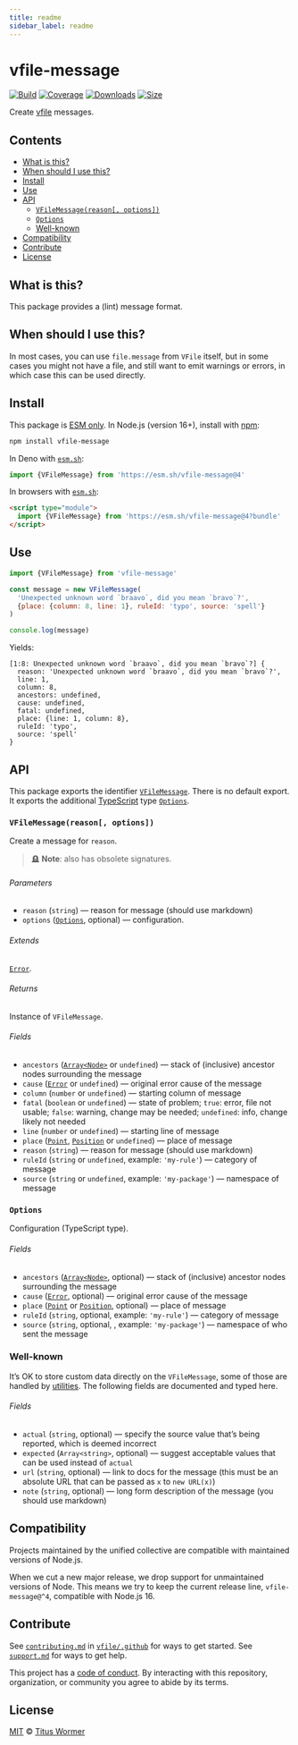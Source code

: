 ```yaml
---
title: readme
sidebar_label: readme
---
```

# vfile-message

[![Build][badge-build-image]][badge-build-url]
[![Coverage][badge-coverage-image]][badge-coverage-url]
[![Downloads][badge-downloads-image]][badge-downloads-url]
[![Size][badge-size-image]][badge-size-url]

Create [vfile][github-vfile] messages.

## Contents

* [What is this?](#what-is-this)
* [When should I use this?](#when-should-i-use-this)
* [Install](#install)
* [Use](#use)
* [API](#api)
  * [`VFileMessage(reason[, options])`](#vfilemessagereason-options)
  * [`Options`](#options)
  * [Well-known](#well-known)
* [Compatibility](#compatibility)
* [Contribute](#contribute)
* [License](#license)

## What is this?

This package provides a (lint) message format.

## When should I use this?

In most cases,
you can use `file.message` from `VFile` itself,
but in some cases you might not have a file,
and still want to emit warnings or errors,
in which case this can be used directly.

## Install

This package is [ESM only][github-gist-esm].
In Node.js (version 16+),
install with [npm][npmjs-install]:

```sh
npm install vfile-message
```

In Deno with [`esm.sh`][esmsh]:

```js
import {VFileMessage} from 'https://esm.sh/vfile-message@4'
```

In browsers with [`esm.sh`][esmsh]:

```html
<script type="module">
  import {VFileMessage} from 'https://esm.sh/vfile-message@4?bundle'
</script>
```

## Use

```js
import {VFileMessage} from 'vfile-message'

const message = new VFileMessage(
  'Unexpected unknown word `braavo`, did you mean `bravo`?',
  {place: {column: 8, line: 1}, ruleId: 'typo', source: 'spell'}
)

console.log(message)
```

Yields:

```text
[1:8: Unexpected unknown word `braavo`, did you mean `bravo`?] {
  reason: 'Unexpected unknown word `braavo`, did you mean `bravo`?',
  line: 1,
  column: 8,
  ancestors: undefined,
  cause: undefined,
  fatal: undefined,
  place: {line: 1, column: 8},
  ruleId: 'typo',
  source: 'spell'
}
```

## API

This package exports the identifier [`VFileMessage`][api-vfile-message].
There is no default export.
It exports the additional [TypeScript][] type [`Options`][api-options].

### `VFileMessage(reason[, options])`

Create a message for `reason`.

> 🪦 **Note**: also has obsolete signatures.

###### Parameters

* `reason` (`string`)
  — reason for message (should use markdown)
* `options` ([`Options`][api-options], optional)
  — configuration.

###### Extends

[`Error`][developer-mozilla-error].

###### Returns

Instance of `VFileMessage`.

###### Fields

* `ancestors` ([`Array<Node>`][github-unist-node] or `undefined`)
  — stack of (inclusive) ancestor nodes surrounding the message
* `cause` ([`Error`][developer-mozilla-error] or `undefined`)
  — original error cause of the message
* `column` (`number` or `undefined`)
  — starting column of message
* `fatal` (`boolean` or `undefined`)
  — state of problem; `true`: error, file not usable; `false`: warning,
  change may be needed; `undefined`: info, change likely not needed
* `line` (`number` or `undefined`)
  — starting line of message
* `place` ([`Point`][github-unist-point], [`Position`][github-unist-position]
  or `undefined`)
  — place of message
* `reason` (`string`)
  — reason for message (should use markdown)
* `ruleId` (`string` or `undefined`, example: `'my-rule'`)
  — category of message
* `source` (`string` or `undefined`, example: `'my-package'`)
  — namespace of message

### `Options`

Configuration (TypeScript type).

###### Fields

* `ancestors` ([`Array<Node>`][github-unist-node], optional)
  — stack of (inclusive) ancestor nodes surrounding the message
* `cause` ([`Error`][developer-mozilla-error], optional)
  — original error cause of the message
* `place` ([`Point`][github-unist-point] or [`Position`][github-unist-position],
  optional)
  — place of message
* `ruleId` (`string`, optional, example: `'my-rule'`)
  — category of message
* `source` (`string`, optional, , example: `'my-package'`)
  — namespace of who sent the message

### Well-known

It’s OK to store custom data directly on the `VFileMessage`, some of those are
handled by [utilities][github-vfile-util].
The following fields are documented and typed here.

###### Fields

* `actual` (`string`, optional)
  — specify the source value that’s being reported, which is deemed incorrect
* `expected` (`Array<string>`, optional)
  — suggest acceptable values that can be used instead of `actual`
* `url` (`string`, optional)
  — link to docs for the message (this must be an absolute URL that can be
  passed as `x` to `new URL(x)`)
* `note` (`string`, optional)
  — long form description of the message (you should use markdown)

## Compatibility

Projects maintained by the unified collective are compatible with maintained
versions of Node.js.

When we cut a new major release, we drop support for unmaintained versions of
Node.
This means we try to keep the current release line, `vfile-message@^4`,
compatible with Node.js 16.

## Contribute

See [`contributing.md`][health-contributing] in [`vfile/.github`][health]
for ways to get started.
See [`support.md`][health-support] for ways to get help.

This project has a [code of conduct][health-coc].
By interacting with this repository,
organization,
or community you agree to abide by its terms.

## License

[MIT][file-license] © [Titus Wormer][wooorm]

<!-- Definitions -->

[api-options]: #options

[api-vfile-message]: #vfilemessagereason-options

[badge-build-image]: https://github.com/vfile/vfile-message/workflows/main/badge.svg

[badge-build-url]: https://github.com/vfile/vfile-message/actions

[badge-coverage-image]: https://img.shields.io/codecov/c/github/vfile/vfile-message.svg

[badge-coverage-url]: https://codecov.io/github/vfile/vfile-message

[badge-downloads-image]: https://img.shields.io/npm/dm/vfile-message.svg

[badge-downloads-url]: https://www.npmjs.com/package/vfile-message

[badge-size-image]: https://img.shields.io/bundlejs/size/vfile-message

[badge-size-url]: https://bundlejs.com/?q=vfile-message

[developer-mozilla-error]: https://developer.mozilla.org/en-US/docs/Web/JavaScript/Reference/Global_Objects/Error

[esmsh]: https://esm.sh

[file-license]: license

[github-gist-esm]: https://gist.github.com/sindresorhus/a39789f98801d908bbc7ff3ecc99d99c

[github-unist-node]: https://github.com/syntax-tree/unist#node

[github-unist-point]: https://github.com/syntax-tree/unist#point

[github-unist-position]: https://github.com/syntax-tree/unist#position

[github-vfile]: https://github.com/vfile/vfile

[github-vfile-util]: https://github.com/vfile/vfile#utilities

[health]: https://github.com/vfile/.github

[health-coc]: https://github.com/vfile/.github/blob/main/code-of-conduct.md

[health-contributing]: https://github.com/vfile/.github/blob/main/contributing.md

[health-support]: https://github.com/vfile/.github/blob/main/support.md

[npmjs-install]: https://docs.npmjs.com/cli/install

[typescript]: https://www.typescriptlang.org

[wooorm]: https://wooorm.com

